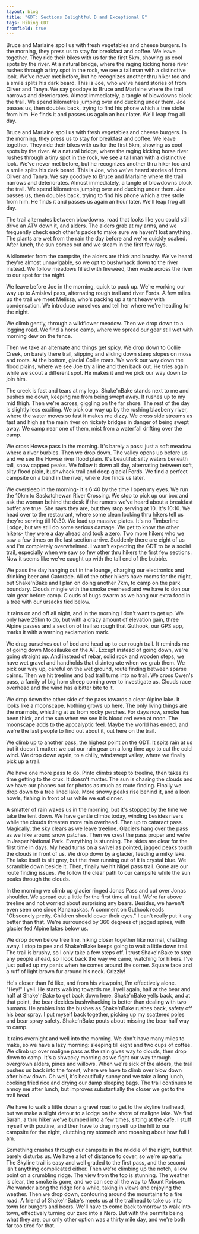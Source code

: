 ```yaml
---
layout: blog
title: "GDT: Sections Delightful D and Exceptional E"
tags: Hiking GDT
fromfield: true
---
```


Bruce and Marlaine spoil us with fresh vegetables and cheese burgers. In the morning, they press us to stay for breakfast and coffee. We leave together. They ride their bikes with us for the first 5km, showing us cool spots by the river. At a natural bridge, where the raging kicking horse river rushes through a tiny spot in the rock, we see a tall man with a distinctive look. We've never met before, but he recognizes another thru hiker too and a smile splits his dark beard. This is Joe, who we've heard stories of from Oliver and Tanya. We say goodbye to Bruce and Marlaine where the trail narrows and deteriorates. Almost immediately, a tangle of blowdowns block the trail. We spend kilometres jumping over and ducking under them. Joe passes us, then doubles back, trying to find his phone which a tree stole from him. He finds it and passes us again an hour later. We'll leap frog all day.


Bruce and Marlaine spoil us with fresh vegetables and cheese burgers. In the morning, they press us to stay for breakfast and coffee. We leave together. They ride their bikes with us for the first 5km, showing us cool spots by the river. At a natural bridge, where the raging kicking horse river rushes through a tiny spot in the rock, we see a tall man with a distinctive look. We've never met before, but he recognizes another thru hiker too and a smile splits his dark beard. This is Joe, who we've heard stories of from Oliver and Tanya. We say goodbye to Bruce and Marlaine where the trail narrows and deteriorates. Almost immediately, a tangle of blowdowns block the trail. We spend kilometres jumping over and ducking under them. Joe passes us, then doubles back, trying to find his phone which a tree stole from him. He finds it and passes us again an hour later. We'll leap frog all day.

 The trail alternates between blowdowns, road that looks like you could still drive an ATV down it, and alders. The alders grab at my arms, and we frequently check each other's packs to make sure we haven't lost anything. The plants are wet from the rain the day before and we're quickly soaked. After lunch, the sun comes out and we steam in the first few rays. 

A kilometer from the campsite, the alders are thick and brushy. We've heard they're almost unnavigable, so we opt to bushwhack down to the river instead. We follow meadows filled with fireweed, then wade across the river to our spot for the night.

We leave before Joe in the morning, quick to pack up. We're working our way up to Amiskwi pass, alternating rough trail and river Fords. A few miles up the trail we meet Melissa, who's packing up a tent heavy with condensation. We introduce ourselves and tell her where we're heading for the night. 

 We climb gently, through a wildflower meadow. Then we drop down to a logging road. We find a horse camp, where we spread our gear still wet with morning dew on the fence. 

 Then we take an alternate and things get spicy. We drop down to Collie Creek, on barely there trail, slipping and sliding down steep slopes on moss and roots. At the bottom, glacial Collie roars. We work our way down the flood plains, where we see Joe try a line and then back out. He tries again while we scout a different spot. He makes it and we pick our way down to join him.

The creek is fast and tears at my legs. Shake'nBake stands next to me and pushes me down, keeping me from being swept away. It rushes up to my mid thigh. Then we're across, giggling on the far shore. The rest of the day is slightly less exciting. We pick our way up by the rushing blaeberry river, where the water moves so fast it makes me dizzy. We cross side streams as fast and high as the main river on rickety bridges in danger of being swept away. We camp near one of them, mist from a waterfall drifting over the camp.

We cross Howse pass in the morning. It's barely a pass: just a soft meadow where a river burbles. Then we drop down. The valley opens up before us and we see the Howse river flood plain. It's beautiful: silty waters beneath tall, snow capped peaks. We follow it down all day, alternating between soft, silty flood plain, bushwhack trail and deep glacial Fords. We find a perfect campsite on a bend in the river, where Joe finds us later.

We oversleep in the morning- it's 6:40 by the time I open my eyes. We run the 10km to Saskatchewan River Crossing. We stop to pick up our box and ask the woman behind the desk if the rumors we've heard about a breakfast buffet are true. She says they are, but they stop serving at 10. It's 10:10. We head over to the restaurant, where some clean looking thru hikers tell us they're serving till 10:30. We load up massive plates. It's no Timberline Lodge, but we still do some serious damage. We get to know the other hikers- they were a day ahead and took a zero. Two more hikers who we saw a few times on the last section arrive. Suddenly there are eight of us and I'm completely overwhelmed. I wasn't expecting the GDT to be a social trail, especially when we saw so few other thru hikers the first few sections. Now it seems like we've caught up with the tail end of the bubble.

 We pass the day hanging out in the lounge, charging our electronics and drinking beer and Gatorade. All of the other hikers have rooms for the night, but Shake'nBake and I plan on doing another 7km, to camp on the park boundary. Clouds mingle with the smoke overhead and we have to don our rain gear before camp. Clouds of bugs swarm as we hang our extra food in a tree with our ursacks tied below.

 It rains on and off all night, and in the morning I don't want to get up. We only have 25km to do, but with a crazy amount of elevation gain, three Alpine passes and a section of trail so rough that Guthook, our GPS app, marks it with a warning exclamation mark.

We drag ourselves out of bed and head up to our rough trail. It reminds me of going down Moosilauke on the AT. Except instead of going down, we're going straight up. And instead of rebar, solid rock and wooden steps, we have wet gravel and handholds that disintegrate when we grab them. We pick our way up, careful on the wet ground, route finding between sparse cairns. Then we hit treeline and bad trail turns into no trail. We cross Owen's pass, a family of big horn sheep coming over to investigate us. Clouds race overhead and the wind has a bitter bite to it.

We drop down the other side of the pass towards a clear Alpine lake. It looks like a moonscape. Nothing grows up here. The only living things are the marmots, whistling at us from rocky perches. For days now, smoke has been thick, and the sun when we see it is blood red even at noon. The moonscape adds to the apocalyptic feel. Maybe the world has ended, and we're the last people to find out about it, out here on the trail. 

 We climb up to another pass, the highest point on the GDT. It spits rain at us but it doesn't matter: we put our rain gear on a long time ago to cut the cold wind. We drop down again, to a chilly, windswept valley, where we finally pick up a trail. 

We have one more pass to do. Pinto climbs steep to treeline, then takes its time getting to the crux. It doesn't matter. The sun is chasing the clouds and we have our phones out for photos as much as route finding. Finally we drop down to a tree lined lake. More snowy peaks rise behind it, and a loon howls, fishing in front of us while we eat dinner.

A smatter of rain wakes us in the morning, but it's stopped by the time we take the tent down. We have gentle climbs today, winding besides rivers while the clouds threaten more rain overhead. Then up to cataract pass. Magically, the sky clears as we leave treeline. Glaciers hang over the pass as we hike around snow patches. Then we crest the pass proper and we're in Jasper National Park. Everything is stunning. The skies are clear for the first time in days. My head turns on a swivel as pointed, jagged peaks touch the clouds in front of us. We drop down by a glacier, feeding a milky lake. The lake itself is silt grey, but the river running out of it is crystal blue. We scramble down beside it. Then, finally we hit Nigel pass trail. Gone are our route finding issues. We follow the clear path to our campsite while the sun peaks through the clouds.

In the morning we climb up glacier ringed Jonas Pass and cut over Jonas shoulder. We spread out a little for the first time all trail. We're far above treeline and not worried about surprising any bears. Besides, we haven't even seen one since Kananaskas. A comment on Guthook reads "Obscenely pretty. Children should cover their eyes." I can't really put it any better than that. We're surrounded by 360 degrees of jagged spires, with glacier fed Alpine lakes below us.

We drop down below tree line, hiking closer together like normal, chatting away. I stop to pee and Shake'nBake keeps going to wait a little down trail. The trail is brushy, so I only take a few steps off. I trust Shake'nBake to stop any people ahead, so I look back the way we came, watching for hikers. I've just pulled up my pants when he comes around the corner. Square face and a ruff of light brown fur around his neck. Grizzly!

He's closer than I'd like, and from his viewpoint, I'm effectively alone. "Hey!" I yell. He starts walking towards me. I yell again, half at the bear and half at Shake'nBake to get back down here. Shake'nBake yells back, and at that point, the bear decides bushwhacking is better than dealing with two humans. He ambles into the bushes as Shake'nBake rushes back, safety off his bear spray. I put myself back together, picking up my scattered poles and bear spray safety. Shake'nBake pouts about missing the bear half way to camp.

 It rains overnight and well into the morning. We don't have many miles to make, so we have a lazy morning: sleeping till eight and two cups of coffee. We climb up over maligne pass as the rain gives way to clouds, then drop down to camp. It's a shwacky morning as we fight our way through overgrown alders, pines and willows. When we're sick of the alders, the trail pushes us back into the forest, where we have to climb over blow down after blow down. Oh well, it's beautifully sunny and we take a long lunch, cooking fried rice and drying our damp sleeping bags. The trail continues to annoy me after lunch, but improves substantially the closer we get to the trail head. 


We have to walk a little down a gravel road to get to the skyline trailhead, but we make a slight detour to a lodge on the shore of maligne lake. We find Sarah, a thru hiker we've bumped into a few times, sitting at the cafe. I stuff myself with poutine, and then have to drag myself up the hill to our campsite for the night, clutching my stomach and moaning about how full I am.

Something crashes through our campsite in the middle of the night, but that barely disturbs us. We have a lot of distance to cover, so we're up early. The Skyline trail is easy and well graded to the first pass, and the second isn't anything complicated either. Then we're climbing up the notch, a low point on a crumbling ridge. The view from the top is stunning. The weather is clear, the smoke is gone, and we can see all the way to Mount Robson. We wander along the ridge for a while, taking in views and enjoying the weather. Then we drop down, contouring around the mountains to a fire road. A friend of Shake'nBake's meets us at the trailhead to take us into town for burgers and beers. We'll have to come back tomorrow to walk into town, effectively turning our zero into a Nero. But with the permits being what they are, our only other option was a thirty mile day, and we're both far too tired for that.
